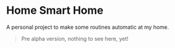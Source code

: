# Home Smart Home

A personal project to make some routines automatic at my home.

> Pre alpha version, nothing to see here, yet!
